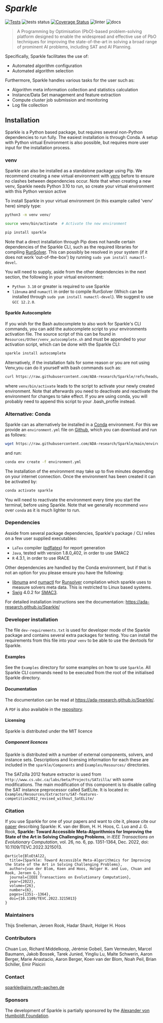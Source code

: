 # _Sparkle_

[![Tests](https://ada-research.github.io/Sparkle/_static/junit/junit-badge.svg)](https://ada-research.github.io/Sparkle/_static/junit/index.html)
![tests status](https://github.com/ada-research/sparkle/actions/workflows/unittest.yml/badge.svg?event=push)
[![Coverage Status](https://ada-research.github.io/Sparkle/_static/coverage/coverage-badge.svg)](https://ada-research.github.io/Sparkle/_static/coverage/index.html)
![linter](https://github.com/ada-research/sparkle/actions/workflows/linter.yml/badge.svg?event=push)
![docs](https://github.com/ada-research/sparkle/actions/workflows/documentation.yml/badge.svg?event=push)

> A Programming by Optimisation (PbO)-based problem-solving platform designed to enable the widespread and effective use of PbO techniques for improving the state-of-the-art in solving a broad range of prominent AI problems, including SAT and AI Planning.

Specifically, Sparkle facilitates the use of:

 * Automated algorithm configuration
 * Automated algorithm selection

Furthermore, Sparkle handles various tasks for the user such as:

 * Algorithm meta information collection and statistics calculation
 * Instance/Data Set management and feature extraction
 * Compute cluster job submission and monitoring
 * Log file collection


## Installation

Sparkle is a Python based package, but requires several non-Python dependencies to run fully. The easiest installation is through Conda. A setup with Python virtual Environment is also possible, but requires more user input for the installation process.

### venv

Sparkle can also be installed as a standalone package using Pip. We recommend creating a new virtual environment with [venv](https://docs.python.org/3/library/venv.html) before to ensure no clashes between dependencies occur. Note that when creating a new venv, Sparkle needs Python 3.10 to run, so create your virtual environment with this Python version active

To install Sparkle in your virtual environment (in this example called 'venv' here) simply type:

```bash
python3 -m venv venv/

source venv/bin/activate  # Activate the new environment

pip install sparkle
```

Note that a direct installation through Pip does not handle certain dependencies of the Sparkle CLI, such as the required libraries for compiling [RunSolver](https://www.cril.univ-artois.fr/~roussel/runsolver/). This can possibly be resolved in your system (if it does not work 'out-of-the-box') by running `sudo yum install numactl-devel`.

You will need to supply, aside from the other dependencies in the next section, the following in your virtual environment:
- `Python 3.10` or greater is required to use Sparkle
- `libnuma` and `numactl` in order to compile RunSolver (Which can be installed through `sudo yum install numactl-devel`). We suggest to use `GCC 12.2.0`.

#### Sparkle Autocomplete

If you wish for the Bash autocomplete to also work for Sparkle's CLI commands, you can add the autocomplete script to your environments activation file. The source script of this can be found in `Resources/Other/venv_autocomplete.sh` and must be appended to your activation script, which can be done with the Sparkle CLI:

```bash
sparkle install autocomplete
```

Alternatively, if the installation fails for some reason or you are not using Venv,you can do it yourself with bash commands such as:

```bash
curl https://raw.githubusercontent.com/ADA-research/Sparkle/refs/heads/main/sparkle/Resources/Other/venv_autocomplete.sh >> venv/bin/activate
```

where `venv/bin/activate` leads to the script to activate your newly created environment. Note that afterwards you need to deactivate and reactivate the environment for changes to take effect. If you are using conda, you will probably need to append this script to your .bash_profile instead.

### Alternative: Conda

Sparkle can as alternatively be installed in a [Conda](https://docs.conda.io/en/latest/miniconda.html) environment. For this we provide an `environment.yml` file on [Github](https://github.com/ADA-research/Sparkle/blob/main/environment.yml), which you can download and run as follows:

```bash
wget https://raw.githubusercontent.com/ADA-research/Sparkle/main/environment.yml
```

and run:

```bash
conda env create -f environment.yml
```

The installation of the environment may take up to five minutes depending on your internet connection.
Once the environment has been created it can be activated by:

```bash
conda activate sparkle
```

You will need to reactivate the environment every time you start the terminal, before using Sparkle. Note that we generally recommend `venv` over `conda` as it is much lighter to run.

### Dependencies
Asside from several package dependencies, Sparkle's package / CLI relies on a few user supplied executables:
- `LaTex` compiler ([pdflatex](https://gist.github.com/rain1024/98dd5e2c6c8c28f9ea9d)) for report generation
- `Java`, tested with version 1.8.0_402, in order to use SMAC2
- `R` 4.3.1, in order to use IRACE

Other dependencies are handled by the Conda environment, but if that is not an option for you please ensure you have the following:

- [libnuma](https://anaconda.org/esrf-bcu/libnuma) and [numactl](https://anaconda.org/brown-data-science/numactl) for [Runsolver](http://www.cril.univ-artois.fr/~roussel/runsolver/) compilation which sparkle uses to measure solvers meta data. This is restricted to Linux based systems.
- [Swig](https://anaconda.org/conda-forge/swig/) 4.0.2 for [SMAC3](https://github.com/automl/SMAC3).

For detailed installation instructions see the documentation: https://ada-research.github.io/Sparkle/

### Developer installation

The file `dev-requirements.txt` is used for developer mode of the Sparkle package and contains several extra packages for testing. You can install the requirements from this file into your `venv` to be able to use the devtools for Sparkle.

#### Examples

See the `Examples` directory for some examples on how to use `Sparkle`. All Sparkle CLI commands need to be executed from the root of the initialised Sparkle directory.

#### Documentation

The documentation can be read at https://ada-research.github.io/Sparkle/. 

A `PDF` is also available in the [repository](https://raw.githubusercontent.com/ADA-research/Sparkle/main/Documentation/sparkle-userguide.pdf).

#### Licensing

Sparkle is distributed under the MIT licence

##### Component licences 

Sparkle is distributed with a number of external components, solvers, and instance sets. Descriptions and licensing information for each these are included in the `sparkle/Components` and `Examples/Resources/` directories.

The SATzilla 2012 feature extractor is used from `http://www.cs.ubc.ca/labs/beta/Projects/SATzilla/` with some modifications. The main modification of this component is to disable calling the SAT instance preprocessor called SatELite. It is located in: `Examples/Resources/Extractors/SAT-features-competition2012_revised_without_SatELite/`

### Citation

If you use Sparkle for one of your papers and want to cite it, please cite our [paper](https://doi.org/10.1109/TEVC.2022.3215013) describing Sparkle:
K. van der Blom, H. H. Hoos, C. Luo and J. G. Rook, **Sparkle: Toward Accessible Meta-Algorithmics for Improving the State of the Art in Solving Challenging Problems**, in _IEEE Transactions on Evolutionary Computation_, vol. 26, no. 6, pp. 1351-1364, Dec. 2022, doi: 10.1109/TEVC.2022.3215013.
```
@article{BloEtAl22,
  title={Sparkle: Toward Accessible Meta-Algorithmics for Improving the State of the Art in Solving Challenging Problems}, 
  author={van der Blom, Koen and Hoos, Holger H. and Luo, Chuan and Rook, Jeroen G.},
  journal={IEEE Transactions on Evolutionary Computation}, 
  year={2022},
  volume={26},
  number={6},
  pages={1351--1364},
  doi={10.1109/TEVC.2022.3215013}
}
```

### Maintainers
Thijs Snelleman,
Jeroen Rook,
Hadar Shavit,
Holger H. Hoos

### Contributors
Chuan Luo,
Richard Middelkoop,
Jérémie Gobeil,
Sam Vermeulen,
Marcel Baumann,
Jakob Bossek,
Tarek Junied,
Yingliu Lu,
Malte Schwerin,
Aaron Berger,
Marie Anastacio,
Aaron Berger,
Koen van der Blom,
Noah Peil,
Brian Schiller,
Emir Pisiciri

### Contact
sparkle@aim.rwth-aachen.de

### Sponsors

The development of Sparkle is partially sponsored by the [Alexander von Humboldt Foundation](https://www.humboldt-foundation.de/en/).
